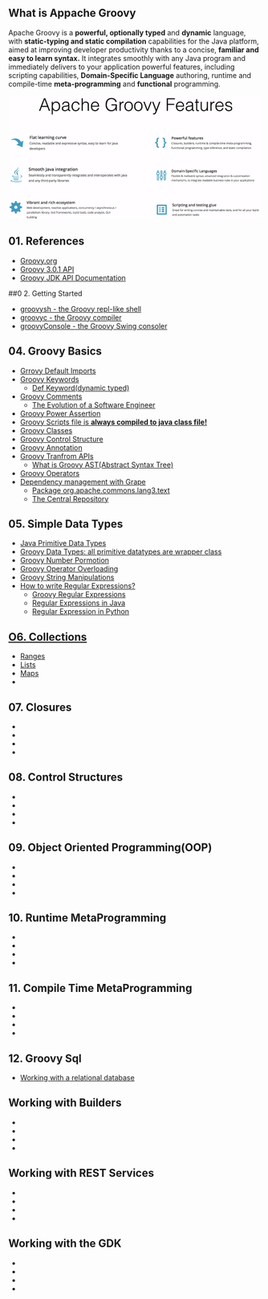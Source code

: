 ## What is Appache Groovy
<p>Apache Groovy is a <strong>powerful, optionally typed</strong> and <strong>dynamic</strong> language, with <strong>static-typing and static compilation</strong> capabilities for the Java platform, aimed at improving developer productivity thanks to a concise, <strong>familiar and easy to learn syntax.</strong> It integrates smoothly with any Java program and immediately delivers to your application powerful features, including scripting capabilities, <strong>Domain-Specific Language</strong> authoring, runtime and compile-time <strong>meta-programming</strong> and <strong>functional</strong> programming.</p>

<kbd>
  <img src="https://github.com/Blackdog-Programmer/ApacheGroovyBootstrap/blob/master/reference/overview/groovy_features.png" alt="Groovy Features">
</kbd>


## 01. References
<ul>
  <li><a href="http://groovy-lang.org/">Groovy.org</a></li>
  <li><a href="http://groovy-lang.org/api.html">Groovy 3.0.1 API</a></li>
  <li><a href="http://groovy-lang.org/gdk.html">Groovy JDK API Documentation</a></li>
</ul>


##0 2. Getting Started
<ul>
  <li><a href="http://groovy-lang.org/groovysh.html">groovysh - the Groovy repl-like shell</a></li>
  <li><a href="http://groovy-lang.org/groovyc.html">groovyc - the Groovy compiler</a></li>
  <li><a href="http://groovy-lang.org/groovyconsole.html">groovyConsole - the Groovy Swing consoler</a></li>
</ul>
    
    
## 04. Groovy Basics
<ul>
  <li><a href="http://groovy-lang.org/structure.html#_default_imports">Grrovy Default Imports</a></li>
  <li><a href="http://groovy-lang.org/syntax.html#_keywords">Groovy Keywords</a>
    <ul>
      <li><a href="https://www.baeldung.com/groovy-def-keyword">Def Keyword(dynamic typed)</a></li>
    </ul>
  </li>
  <li><a href="http://groovy-lang.org/syntax.html#_single_line_comment">Groovy Comments</a>
    <ul>
      <li><a href="https://medium.com/@webseanhickey/the-evolution-of-a-software-engineer-db854689243#.5zm1hn71e">The Evolution of a Software Engineer</a></li>
    </ul>
  </li>
  <li><a href="http://groovy-lang.org/semantics.html#_power_assertion">Groovy Power Assertion</a></li>
  <li><a href="http://groovy-lang.org/structure.html#_script_class">Groovy Scripts file is <strong>always compiled to java class file!</strong></a></li>
  <li><a href="http://groovy-lang.org/objectorientation.html#_class">Groovy Classes</a></li>
  <li><a href="http://groovy-lang.org/semantics.html#_control_structures">Groovy Control Structure</a></li>
  <li><a href="http://groovy-lang.org/objectorientation.html#_annotation">Groovy Annotation</a></li>
  <li><a href="http://docs.groovy-lang.org/next/html/gapi/groovy/transform/package-summary.html">Groovy Tranfrom APIs</a>
    <ul>
      <li><a href="https://dzone.com/articles/groovy-ast-transformations">What is Groovy AST(Abstract Syntax Tree)</a></li>
    </ul>
  </li>
  <li><a href="https://groovy-lang.org/operators.html">Groovy Operators</a></li>
  <li><a href="http://docs.groovy-lang.org/latest/html/documentation/grape.html">Dependency management with Grape</a>
    <ul>
      <li><a href="https://commons.apache.org/proper/commons-lang/javadocs/api-release/org/apache/commons/lang3/text/package-summary.html">Package org.apache.commons.lang3.text</a></li>
      <li><a href="https://search.maven.org/">The Central Repository</a></li>
    </ul>
  </li>
</ul>


## 05. Simple Data Types
<ul>
  <li><a href="https://docs.oracle.com/javase/tutorial/java/nutsandbolts/datatypes.html">Java Primitive Data Types</a></li>
  <li><a href="https://groovy-lang.org/objectorientation.html">Groovy Data Types: all primitive datatypes are wrapper class</a></li>
  <li><a href="http://docs.groovy-lang.org/latest/html/documentation/core-semantics.html#_number_promotion">Groovy Number Pormotion</a></li>
  <li><a href="https://groovy-lang.org/operators.html#Operator-Overloading">Groovy Operator Overloading</a></li>
  <li><a href="https://docs.groovy-lang.org/latest/html/documentation/#all-strings">Groovy String Manipulations</a></li>
  <li><a href="https://www.geeksforgeeks.org/write-regular-expressions/">How to write Regular Expressions?</a>
    <ul>
      <li><a href="https://www.regular-expressions.info/groovy.html">Groovy Regular Expressions</a></li>
      <li><a href="https://www.geeksforgeeks.org/regular-expressions-in-java/">Regular Expressions in Java</a></li>
      <li><a href="https://www.geeksforgeeks.org/regular-expression-python-examples-set-1/">Regular Expression in Python</a></li>
    </ul>
  </li>
</ul>


## [O6. Collections](http://docs.groovy-lang.org/next/html/documentation/working-with-collections.html)
<ul>
  <li><a href="http://docs.groovy-lang.org/next/html/documentation/working-with-collections.html#Collections-Ranges">Ranges</a></li>
  <li><a href="http://docs.groovy-lang.org/next/html/documentation/working-with-collections.html#Collections-Lists">Lists</a></li>
  <li><a href="">Maps</a></li>
  <li><a href=""> </a></li>
</ul>


## 07. Closures
<ul>
  <li><a href=""> </a></li>
  <li><a href=""> </a></li>
  <li><a href=""> </a></li>
  <li><a href=""> </a></li>
</ul>


## 08. Control Structures
<ul>
  <li><a href=""> </a></li>
  <li><a href=""> </a></li>
  <li><a href=""> </a></li>
  <li><a href=""> </a></li>
</ul>


## 09. Object Oriented Programming(OOP)
<ul>
  <li><a href=""> </a></li>
  <li><a href=""> </a></li>
  <li><a href=""> </a></li>
  <li><a href=""> </a></li>
</ul>


## 10. Runtime MetaProgramming
<ul>
  <li><a href=""> </a></li>
  <li><a href=""> </a></li>
  <li><a href=""> </a></li>
  <li><a href=""> </a></li>
</ul>


## 11. Compile Time MetaProgramming
<ul>
  <li><a href=""> </a></li>
  <li><a href=""> </a></li>
  <li><a href=""> </a></li>
  <li><a href=""> </a></li>
</ul>


## 12. Groovy Sql
<ul>
  <li><a href="https://groovy-lang.org/databases.html">Working with a relational database</a></li>
</ul>


## Working with Builders
<ul>
  <li><a href=""> </a></li>
  <li><a href=""> </a></li>
  <li><a href=""> </a></li>
  <li><a href=""> </a></li>
</ul>


## Working with REST Services
<ul>
  <li><a href=""> </a></li>
  <li><a href=""> </a></li>
  <li><a href=""> </a></li>
  <li><a href=""> </a></li>
</ul>


## Working with the GDK
<ul>
  <li><a href=""> </a></li>
  <li><a href=""> </a></li>
  <li><a href=""> </a></li>
  <li><a href=""> </a></li>
</ul>
